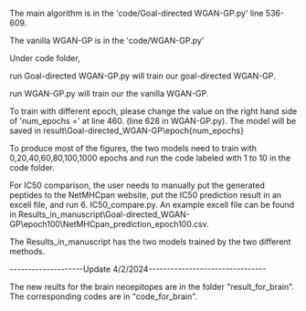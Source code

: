 The main algorithm is in the 'code/Goal-directed WGAN-GP.py' line 536-609.

The vanilla WGAN-GP is in the 'code/WGAN-GP.py'

Under code folder,

run Goal-directed WGAN-GP.py will train our goal-directed WGAN-GP. 

run WGAN-GP.py will train our the vanilla WGAN-GP. 

To train with different epoch, please change the value on the right hand side of 'num_epochs =' at line 460. (line 628 in WGAN-GP.py). The model will be saved in result\Goal-directed_WGAN-GP\epoch{num_epochs}

To produce most of the figures, the two models need to train with 0,20,40,60,80,100,1000 epochs and run the code labeled with 1 to 10 in the code folder.

For IC50 comparison, the user needs to manually put the generated peptides to the NetMHCpan website, put the IC50 prediction result in an excell file, and run 6. IC50_compare.py. An example excell file can be found in Results_in_manuscript\Goal-directed_WGAN-GP\epoch100\NetMHCpan_prediction_epoch100.csv.

The Results_in_manuscript has the two models trained by the two different methods.

--------------------Update 4/2/2024--------------------------------

The new reults for the brain neoepitopes are in the folder "result_for_brain". The corresponding codes are in "code_for_brain".
